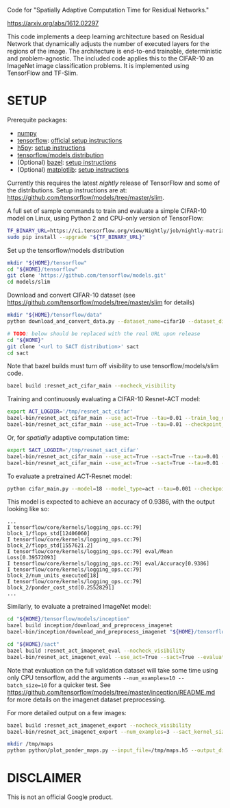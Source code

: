 Code for "Spatially Adaptive Computation Time for Residual Networks."

https://arxiv.org/abs/1612.02297

This code implements a deep learning architecture based on Residual Network that
dynamically adjusts the number of executed layers for the regions of the image.
The architecture is end-to-end trainable, deterministic and problem-agnostic.
The included code applies this to the CIFAR-10 an ImageNet image classification
problems. It is implemented using TensorFlow and TF-Slim.

SETUP
==========

Prerequite packages:
 - [numpy](http://www.numpy.org/)
 - [tensorflow](https://www.tensorflow.org/):
   [official setup instructions](
   https://www.tensorflow.org/versions/r0.11/get_started/os_setup.html)
 - [h5py](http://www.h5py.org/):
   [setup instructions](http://docs.h5py.org/en/latest/build.html)
 - [tensorflow/models distribution](https://github.com/tensorflow/models)
 - (Optional) [bazel](https://bazel.build/):
   [setup instructions](https://bazel.build/versions/master/docs/install.html)
 - (Optional) [matplotlib](http://matplotlib.org/):
   [setup instructions](http://matplotlib.org/users/installing.html)

Currently this requires the latest *nightly* release of TensorFlow and some of
the distributions. Setup instructions are at:
https://github.com/tensorflow/models/tree/master/slim.

A full set of sample commands to train and evaluate a simple CIFAR-10 model on Linux, using Python 2 and CPU-only version of TensorFlow:

``` bash
TF_BINARY_URL=https://ci.tensorflow.org/view/Nightly/job/nightly-matrix-cpu/TF_BUILD_IS_OPT=OPT,TF_BUILD_IS_PIP=PIP,TF_BUILD_PYTHON_VERSION=PYTHON2,label=cpu-slave/lastSuccessfulBuild/artifact/pip_test/whl/tensorflow-0.11.0-cp27-none-linux_x86_64.whl
sudo pip install --upgrade "${TF_BINARY_URL}"
```

Set up the tensorflow/models distribution

``` bash
mkdir "${HOME}/tensorflow"
cd "${HOME}/tensorflow"
git clone 'https://github.com/tensorflow/models.git'
cd models/slim
```

Download and convert CIFAR-10 dataset
(see https://github.com/tensorflow/models/tree/master/slim for details)

``` bash
mkdir "${HOME}/tensorflow/data"
python download_and_convert_data.py --dataset_name=cifar10 --dataset_dir="${HOME}/tensorflow/data/cifar10"
```

``` bash
# TODO: below should be replaced with the real URL upon release
cd "${HOME}"
git clone '<url to SACT distribution>' sact
cd sact
```

Note that bazel builds must turn off visibility to use tensorflow/models/slim
code.

``` bash
bazel build :resnet_act_cifar_main --nocheck_visibility
```

Training and continuously evaluating a CIFAR-10 Resnet-ACT model:

``` bash
export ACT_LOGDIR='/tmp/resnet_act_cifar'
bazel-bin/resnet_act_cifar_main --use_act=True --tau=0.01 --train_log_dir="${ACT_LOGDIR}/train" --save_summaries_secs=300 &
bazel-bin/resnet_act_cifar_main --use_act=True --tau=0.01 --checkpoint_dir="${ACT_LOGDIR}/train" --eval_dir="${ACT_LOGDIR}/eval" --mode=eval
```

Or, for _spatially_ adaptive computation time:

``` bash
export SACT_LOGDIR='/tmp/resnet_sact_cifar'
bazel-bin/resnet_act_cifar_main --use_act=True --sact=True --tau=0.01 --train_log_dir="${SACT_LOGDIR}/train" --save_summaries_secs=300 &
bazel-bin/resnet_act_cifar_main --use_act=True --sact=True --tau=0.01 --checkpoint_dir="${SACT_LOGDIR}/train" --eval_dir="${SACT_LOGDIR}/eval" --mode=eval
```

To evaluate a pretrained ACT-Resnet model:

``` bash
python cifar_main.py --model=18 --model_type=act --tau=0.001 --checkpoint_dir='models/cifar10_resnet_18_act_0.001/train' --mode=eval --eval_dir='/tmp' --evaluate_once
```

This model is expected to achieve an accuracy of 0.9386, with the output looking
like so:

```
...
I tensorflow/core/kernels/logging_ops.cc:79] block_1/flops_std[12406060]
I tensorflow/core/kernels/logging_ops.cc:79] block_2/flops_std[1557621.2]
I tensorflow/core/kernels/logging_ops.cc:79] eval/Mean Loss[0.39572093]
I tensorflow/core/kernels/logging_ops.cc:79] eval/Accuracy[0.9386]
I tensorflow/core/kernels/logging_ops.cc:79] block_2/num_units_executed[18]
I tensorflow/core/kernels/logging_ops.cc:79] block_2/ponder_cost_std[0.25528291]
...
```

Similarly, to evaluate a pretrained ImageNet model:

``` bash
cd "${HOME}/tensorflow/models/inception"
bazel build inception/download_and_preprocess_imagenet
bazel-bin/inception/download_and_preprocess_imagenet "${HOME}/tensorflow/data/imagenet"

cd "${HOME}/sact"
bazel build :resnet_act_imagenet_eval --nocheck_visibility
bazel-bin/resnet_act_imagenet_eval --use_act=True --sact=True --evaluate_once --tau=0.001 --checkpoint_dir=models/inet_resnet_v2_101_im_224_lr_0.05_sact_0.001_res_0_ker_1_bias-3_50/train --sact_kernel_size=1
```

Note that evaluation on the full validation dataset will take some time
using only CPU tensorflow, add the arguments
`--num_examples=10 --batch_size=10`
for a quicker test.
See https://github.com/tensorflow/models/tree/master/inception/README.md for
more details on the imagenet dataset preprocessing.

For more detailed output on a few images:

``` bash
bazel build :resnet_act_imagenet_export --nocheck_visibility
bazel-bin/resnet_act_imagenet_export --num_examples=3 --sact_kernel_size=1 --sact=True --checkpoint_path=models/inet_resnet_v2_101_im_224_lr_0.05_sact_0.001_res_0_ker_1_bias-3_50/train/model.ckpt-6266164 --export_path=/tmp/maps.h5 --batch_size=1

mkdir /tmp/maps
python python/plot_ponder_maps.py --input_file=/tmp/maps.h5 --output_dir=/tmp/maps
```

DISCLAIMER
==========

This is not an official Google product.
